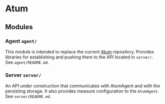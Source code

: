 # Atum


## Modules

### Agent `agent/`
This module is intended to replace the current [Atum](https://github.com/AbsaOSS/atum) repository. Provides libraries for establishing and pushing them to the API located in `server/`.
See `agent/README.md`.

### Server `server/`
An API under construction that communicates with AtumAgent and with the persisting storage. It also provides measure configuration to the `AtumAgent`.
See `server/README.md`.